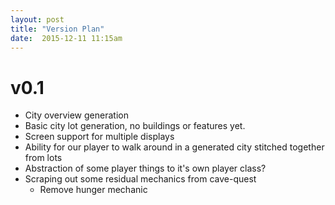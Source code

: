 ```yaml
---
layout: post
title: "Version Plan"
date:  2015-12-11 11:15am
---
```


# v0.1

* City overview generation
* Basic city lot generation, no buildings or features yet.
* Screen support for multiple displays
* Ability for our player to walk around in a generated city stitched together from lots
* Abstraction of some player things to it's own player class?
* Scraping out some residual mechanics from cave-quest
  * Remove hunger mechanic
